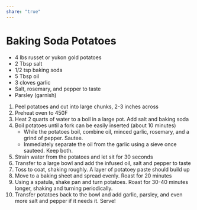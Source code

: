 ```yaml
---
share: "true"
---
```


# Baking Soda Potatoes
- 4 lbs russet or yukon gold potatoes
- 2 Tbsp salt
- 1/2 tsp baking soda
- 5 Tbsp oil
- 3 cloves garlic
- Salt, rosemary, and pepper to taste
- Parsley (garnish)

1. Peel potatoes and cut into large chunks, 2-3 inches across
2. Preheat oven to 450F
3. Heat 2 quarts of water to a boil in a large pot. Add salt and baking soda
4. Boil potatoes until a fork can be easily inserted (about 10 minutes)
	- While the potatoes boil, combine oil, minced garlic, rosemary, and a grind of pepper. Sautee.
	- Immediately separate the oil from the garlic using a sieve once sauteed. Keep both.
5. Strain water from the potatoes and let sit for 30 seconds
6. Transfer to a large bowl and add the infused oil, salt and pepper to taste
7. Toss to coat, shaking roughly. A layer of potatoey paste should build up
8. Move to a baking sheet and spread evenly. Roast for 20 minutes
9. Using a spatula, shake pan and turn potatoes. Roast for 30-40 minutes longer, shaking and turning periodically.
10. Transfer potatoes back to the bowl and add garlic, parsley, and even more salt and pepper if it needs it. Serve!